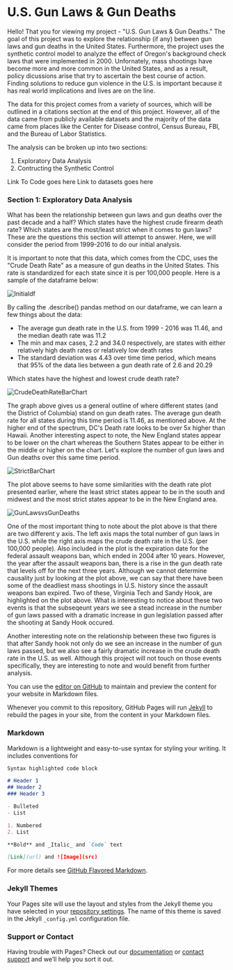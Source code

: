 # U.S. Gun Laws & Gun Deaths

Hello! That you for viewing my project - "U.S. Gun Laws & Gun Deaths."  The goal of this project was to explore the relationship (if any) between gun laws and gun deaths in the United States.  Furthermore, the project uses the synthetic control model to analyze the effect of Oregon's background check laws that were implemented in 2000.  Unfornately, mass shootings have become more and more common in the United States, and as a result, policy dicussions arise that try to ascertain the best course of action.  Finding solutions to reduce gun violence in the U.S. is important because it has real world implications and lives are on the line.

The data for this project comes from a variety of sources, which will be outlined in a citations section at the end of this project. However, all of the data came from publicly available datasets and the majority of the data came from places like the Center for Disease control, Census Bureau, FBI, and the Bureau of Labor Statistics.

The analysis can be broken up into two sections:

1) Exploratory Data Analysis
2) Contructing the Synthetic Control

Link To Code goes here
Link to datasets goes here


### Section 1: Exploratory Data Analysis

What has been the relationship between gun laws and gun deaths over the past decade and a half? Which states have the highest crude firearm death rate? Which states are the most/least strict when it comes to gun laws? These are the questions this section will attempt to answer.  Here, we will consider the period from 1999-2016 to do our initial analysis.

It is important to note that this data, which comes from the CDC, uses the "Crude Death Rate" as a measure of gun deaths in the United States.  This rate is standardized for each state since it is per 100,000 people. Here is a sample of the dataframe below:

![Initialdf](https://github.com/TCummings03/SyntheticControl/blob/master/Synthetic_Control_Files/initialdf_head.png)

By calling the .describe() pandas method on our dataframe, we can learn a few things about the data:

- The average gun death rate in the U.S. from 1999 - 2016 was 11.46, and the median death rate was 11.2
- The min and max cases, 2.2 and 34.0 respectively, are states with either relatively high death rates or relatively low death rates
- The standard deviation was 4.43 over time time period, which means that 95% of the data lies between a gun death rate of 2.6 and 20.29

Which states have the highest and lowest crude death rate?

![CrudeDeathRateBarChart](https://github.com/TCummings03/SyntheticControl/blob/master/Synthetic_Control_Files/CrudeDeathsBarChart.png)

The graph above gives us a general outline of where different states (and the District of Columbia) stand on gun death rates. The average gun death rate for all states during this time period is 11.46, as mentioned above. At the higher end of the spectrum, DC's Death rate looks to be over 5x higher than Hawaii. Another interesting aspect to note, the New England states appear to be lower on the chart whereas the Southern States appear to be either in the middle or higher on the chart.  Let's explore the number of gun laws and Gun deaths over this same time period.

![StrictBarChart](https://github.com/TCummings03/SyntheticControl/blob/master/Synthetic_Control_Files/StrictBarChart.png)

The plot above seems to have some similarities with the death rate plot presented earlier, where the least strict states appear to be in the south and midwest and the most strict states appear to be in the New England area.

![GunLawsvsGunDeaths](https://github.com/TCummings03/SyntheticControl/blob/master/Synthetic_Control_Files/GunLawsvsDeaths.png)

One of the most important thing to note about the plot above is that there are two different y axis. The left axis maps the total number of gun laws in the U.S. while the right axis maps the crude death rate in the U.S. (per 100,000 people).  Also included in the plot is the expiration date for the federal assault weapons ban, which ended in 2004 after 10 years. However, the year after the assault weapons ban, there is a rise in the gun death rate that levels off for the next three years. Although we cannot determine causality just by looking at the plot above, we can say that there have been some of the deadliest mass shootings in U.S. history since the assault weapons ban expired.  Two of these, Virginia Tech and Sandy Hook, are highlighted on the plot above.  What is interesting to notice about these two events is that the subseqeunt years we see a stead increase in the number of gun laws passed with a dramatic increase in gun legislation passed after the shooting at Sandy Hook occured. 

Another interesting note on the relationship between these two figures is that after Sandy hook not only do we see an increase in the number of gun laws passed, but we also see a fairly dramatic increase in the crude death rate in the U.S. as well. Although this project will not touch on those events specifically, they are interesting to note and would benefit from further analysis. 



You can use the [editor on GitHub](https://github.com/TCummings03/SyntheticControl/edit/master/README.md) to maintain and preview the content for your website in Markdown files.

Whenever you commit to this repository, GitHub Pages will run [Jekyll](https://jekyllrb.com/) to rebuild the pages in your site, from the content in your Markdown files.

### Markdown

Markdown is a lightweight and easy-to-use syntax for styling your writing. It includes conventions for

```markdown
Syntax highlighted code block

# Header 1
## Header 2
### Header 3

- Bulleted
- List

1. Numbered
2. List

**Bold** and _Italic_ and `Code` text

[Link](url) and ![Image](src)
```

For more details see [GitHub Flavored Markdown](https://guides.github.com/features/mastering-markdown/).

### Jekyll Themes

Your Pages site will use the layout and styles from the Jekyll theme you have selected in your [repository settings](https://github.com/TCummings03/SyntheticControl/settings). The name of this theme is saved in the Jekyll `_config.yml` configuration file.

### Support or Contact

Having trouble with Pages? Check out our [documentation](https://help.github.com/categories/github-pages-basics/) or [contact support](https://github.com/contact) and we’ll help you sort it out.
